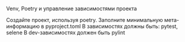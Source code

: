 Venv, Poetry и управление зависимостями проекта


Создайте проект, используя poetry. Заполните минимальную мета-информацию в pyproject.toml
В зависимостях должны быть: pytest, selene
В dev-зависимостях должен быть pylint
